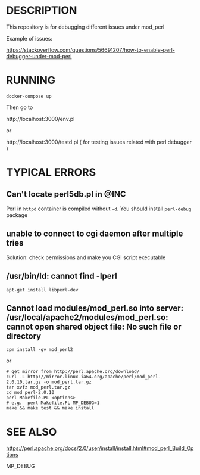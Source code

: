 # DESCRIPTION

This repository is for debugging different issues under mod_perl

Example of issues:

https://stackoverflow.com/questions/56691207/how-to-enable-perl-debugger-under-mod-perl

# RUNNING

```
docker-compose up
```

Then go to

http://localhost:3000/env.pl

or

http://localhost:3000/testd.pl ( for testing issues related with perl debugger )


# TYPICAL ERRORS

## Can't locate perl5db.pl in @INC

Perl in `httpd` container is compiled without `-d`. You should install `perl-debug` package

## unable to connect to cgi daemon after multiple tries

Solution: check permissions and make you CGI script executable

## /usr/bin/ld: cannot find -lperl

`apt-get install libperl-dev`

## Cannot load modules/mod_perl.so into server: /usr/local/apache2/modules/mod_perl.so: cannot open shared object file: No such file or directory

```
cpm install -gv mod_perl2
```

or

```
# get mirror from http://perl.apache.org/download/
curl -L http://mirror.linux-ia64.org/apache/perl/mod_perl-2.0.10.tar.gz -o mod_perl.tar.gz
tar xvfz mod_perl.tar.gz
cd mod_perl-2.0.10
perl Makefile.PL <options>
# e.g.  perl Makefile.PL MP_DEBUG=1
make && make test && make install
```

# SEE ALSO

https://perl.apache.org/docs/2.0/user/install/install.html#mod_perl_Build_Options

MP_DEBUG